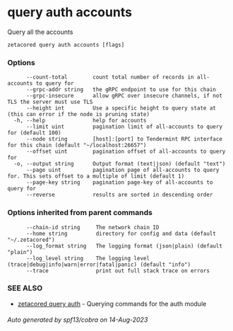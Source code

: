 # query auth accounts

Query all the accounts

```
zetacored query auth accounts [flags]
```

### Options

```
      --count-total        count total number of records in all-accounts to query for
      --grpc-addr string   the gRPC endpoint to use for this chain
      --grpc-insecure      allow gRPC over insecure channels, if not TLS the server must use TLS
      --height int         Use a specific height to query state at (this can error if the node is pruning state)
  -h, --help               help for accounts
      --limit uint         pagination limit of all-accounts to query for (default 100)
      --node string        [host]:[port] to Tendermint RPC interface for this chain (default "~/localhost:26657")
      --offset uint        pagination offset of all-accounts to query for
  -o, --output string      Output format (text|json) (default "text")
      --page uint          pagination page of all-accounts to query for. This sets offset to a multiple of limit (default 1)
      --page-key string    pagination page-key of all-accounts to query for
      --reverse            results are sorted in descending order
```

### Options inherited from parent commands

```
      --chain-id string     The network chain ID
      --home string         directory for config and data (default "~/.zetacored")
      --log_format string   The logging format (json|plain) (default "plain")
      --log_level string    The logging level (trace|debug|info|warn|error|fatal|panic) (default "info")
      --trace               print out full stack trace on errors
```

### SEE ALSO

* [zetacored query auth](zetacored_query_auth.md)	 - Querying commands for the auth module

###### Auto generated by spf13/cobra on 14-Aug-2023
